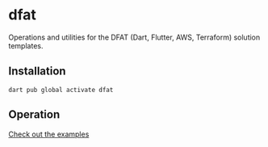 # dfat

Operations and utilities for the DFAT (Dart, Flutter, AWS, Terraform) solution templates.

## Installation

```shell
dart pub global activate dfat
```

## Operation

[Check out the examples](example/example.md)
